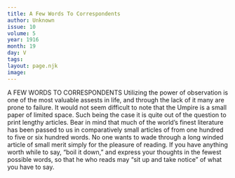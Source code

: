```yaml
---
title: A Few Words To Correspondents
author: Unknown
issue: 10
volume: 5
year: 1916
month: 19
day: V
tags:
layout: page.njk
image:
---
```

A FEW WORDS TO CORRESPONDENTS       Utilizing the power of observation is one of the most valuable assests in life, and through the lack of it many are prone to failure.       It would not seem difficult to note that the Umpire is a small paper of limited space. Such being the case it is quite out of the question to print lengthy articles. Bear in mind that much of the world’s finest literature has been passed to us in comparatively small articles of from one hundred to five or six hundred words.      No one wants to wade through a long winded article of small merit simply for the pleasure of reading. If you have anything worth while to say, “boil it down,” and express your thoughts in the fewest possible words, so that he who reads may “sit up and take notice” of what you have to say.    

